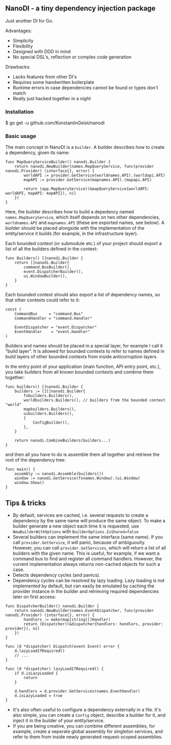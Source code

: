 ## NanoDI - a tiny dependency injection package

Just another DI for Go.

Advantages:
* Simplicity
* Flexibility
* Designed with DDD in mind
* No special DSL's, reflection or complex code generation

Drawbacks:
* Lacks features from other DI's
* Requires some handwritten boilerplate
* Runtime errors in case dependencies cannot be found or types don't match
* Really just hacked together in a night

### Installation

$ go get -u github.com/KonstantinGeist/nanodi

### Basic usage

The main concept in NanoDI is a `builder`. A builder describes how to create a dependency, given its name:

```
func MapQueryServiceBuilder() nanodi.Builder {
	return nanodi.NewBuilder(names.MapQueryService, func(provider nanodi.Provider) (interface{}, error) {
		worldAPI := provider.GetService(worldnames.API).(worldapi.API)
		mapAPI := provider.GetService(mapnames.API).(mapapi.API)

		return (app.MapQueryService)(&mapQueryService{worldAPI: worldAPI, mapAPI: mapAPI}), nil
	})
}
```

Here, the builder describes how to build a depedency named `names.MapQueryService`, which itself depends on two other dependencies, `worldnames.API` and `mapnames.API` (these are exported names, see below). A builder should be placed alongside with the implementation of the entity/service it builds (for example, in the infrastructure layer).

Each bounded context (or submodule etc.) of your project should export a list of all the builders defined in the context:

```
func Builders() []nanodi.Builder {
	return []nanodi.Builder{
		command.BusBuilder(),
		event.DispatcherBuilder(),
		ui.WindowBuilder(),
	}
}
```

Each bounded context should also export a list of dependency names, so that other contexts could refer to it:

```
const (
	CommandBus     = "command.Bus"
	CommandHandler = "command.Handler"

	EventDispatcher = "event.Dispatcher"
	EventHandler    = "event.Handler"
)
```

Builders and names should be placed in a special layer, for example I call it "build layer". It is allowed for bounded contexts to refer to names defined in build layers of other bounded contexts from inside anticorruption layers.

In the entry point of your application (main function, API entry point, etc.), you take builders from all known bounded contexts and combine them together:

```
func builders() []nanodi.Builder {
	builders := [][]nanodi.Builder{
		fxbuilders.Builders(),
		worldbuilders.Builders(), // builders from the bounded context "world"
		mapbuilders.Builders(),
		uibuilders.Builders(),
		{
			ConfigBuilder(),
		},
	}

	return nanodi.CombineBuilders(builders...)
}
```

and then all you have to do is assemble them all together and retrieve the root of the dependency tree:

```
func main() {
	assembly := nanodi.Assemble(builders())
	window := nanodi.GetService(fxnames.Window).(ui.Window)
	window.Show()
}
```

## Tips & tricks

* By default, services are cached, i.e. several requests to create a dependency by the same name will produce the same object. To make a builder generate a new object each time it is requested, use `NewBuilderWithOptions` with `BuilderOptions.IsShared=false`
* Several builders can implement the same interface (same name). If you call `provider.GetService`, it will panic, because of ambiguouity. However, you can call `provider.GetServices`, which will return a list of all builders with the given name. This is useful, for example, if we want a command bus to find and register all command handlers. However, the current implementation always returns non-cached objects for such a case.
* Detects dependency cycles (and panics).
* Dependency cycles can be resolved by lazy loading. Lazy loading is not implemented by default, but can easily be emulated by caching the provider instance in the builder and retrieving required dependencies later on first access:

```
func DispatcherBuilder() nanodi.Builder {
	return nanodi.NewBuilder(names.EventDispatcher, func(provider nanodi.Provider) (interface{}, error) {
		handlers := make(map[string][]Handler)
		return (Dispatcher)(&dispatcher{handlers: handlers, provider: provider}), nil
	})
}

func (d *dispatcher) Dispatch(event Event) error {
	d.lazyLoadIfRequired()
	// ...
}

func (d *dispatcher) lazyLoadIfRequired() {
	if d.isLazyLoaded {
		return
	}

	d.handlers = d.provider.GetServices(names.EventHandler)
	d.isLazyLoaded = true
}
```

* It's also often useful to configure a dependency externally in a file. It's also simple, you can create a `Config` object, describe a builder for it, and inject it in the builder of your entity/service.
* If you are being creative, you can combine different assemblies, for example, create a seperate global assembly for singleton services, and refer to them from inside newly generated request-scoped assemblies.
